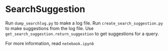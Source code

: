 # SearchSuggestion

Run `dump_searchlog.py` to make a log file.
Run `create_search_suggestion.py` to make suggestions from the log file.
Use `get_search_suggestion.return_suggestion` to get suggestions for a query.

For more information, read `notebook.ipynb`
